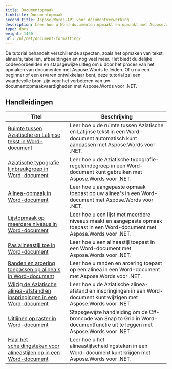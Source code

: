 ```yaml
---
title: Documentopmaak
linktitle: Documentopmaak
second_title: Aspose.Words-API voor documentverwerking
description: Leer hoe u Word-documenten opmaakt en opmaakt met Aspose.Words voor .NET. De tutorials leiden u door de verschillende lay-outtechnieken, stijl, nummering, alinea-indeling, lettertypen en meer.
type: docs
weight: 1490
url: /nl/net/document-formatting/
---
```


De tutorial behandelt verschillende aspecten, zoals het opmaken van tekst, alinea's, tabellen, afbeeldingen en nog veel meer. Het biedt duidelijke codevoorbeelden en stapsgewijze uitleg om u door het proces van het opmaken van documenten met Aspose.Words te leiden. Of u nu een beginner of een ervaren ontwikkelaar bent, deze tutorial zal een waardevolle bron zijn voor het verbeteren van uw documentopmaakvaardigheden met Aspose.Words voor .NET.

 ## Handleidingen
| Titel | Beschrijving |
| --- | --- |
| [Ruimte tussen Aziatische en Latijnse tekst in Word-document](./space-between-asian-and-latin-text/) | Leer hoe u de ruimte tussen Aziatische en Latijnse tekst in een Word-document automatisch kunt aanpassen met Aspose.Words voor .NET. |
| [Aziatische typografie lijnbreukgroep in Word-document](./asian-typography-line-break-group/) | Leer hoe u de Aziatische typografie-regeleindegroep in een Word-document kunt gebruiken met Aspose.Words voor .NET. |
| [Alinea-opmaak in Word-document](./paragraph-formatting/) | Leer hoe u aangepaste opmaak toepast op uw alinea's in een Word-document met Aspose.Words voor .NET. |
| [Lijstopmaak op meerdere niveaus in Word-document](./multilevel-list-formatting/) | Leer hoe u een lijst met meerdere niveaus maakt en aangepaste opmaak toepast in een Word-document met Aspose.Words voor .NET. |
| [Pas alineastijl toe in Word-document](./apply-paragraph-style/) | Leer hoe u een alineastijl toepast in een Word-document met Aspose.Words voor .NET. |
| [Randen en arcering toepassen op alinea's in Word-document](./apply-borders-and-shading-to-paragraph/) | Leer hoe u randen en arcering toepast op een alinea in een Word-document met Aspose.Words voor .NET. |
| [Wijzig de Aziatische alinea-afstand en inspringingen in een Word-document](./change-asian-paragraph-spacing-and-indents/) | Leer hoe u de Aziatische alinea-afstand en inspringingen in een Word-document kunt wijzigen met Aspose.Words voor .NET. |
| [Uitlijnen op raster in Word-document](./snap-to-grid/) | Stapsgewijze handleiding om de C#-broncode van Snap to Grid in Word-documentfunctie uit te leggen met Aspose.Words voor .NET. |
| [Haal het scheidingsteken voor alineastijlen op in een Word-document](./get-paragraph-style-separator/) | Leer hoe u het alineastijlscheidingsteken in een Word-document kunt krijgen met Aspose.Words voor .NET. |